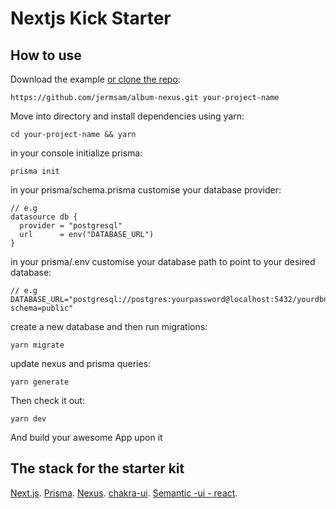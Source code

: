# Nextjs Kick Starter

## How to use

Download the example [or clone the repo](https://github.com/jermsam/album-nexus.git):

```
https://github.com/jermsam/album-nexus.git your-project-name
```

Move into directory and install dependencies using yarn:

```
cd your-project-name && yarn
```
in your console initialize prisma:

```
prisma init
```


in your prisma/schema.prisma customise your database provider:

```
// e.g
datasource db {
  provider = "postgresql"
  url      = env("DATABASE_URL")
}
```


in your prisma/.env customise your database path to point to your desired database:

```
// e.g
DATABASE_URL="postgresql://postgres:yourpassword@localhost:5432/yourdbname?schema=public"
```


create a new database and then run migrations:

```
yarn migrate
```
update nexus and prisma queries:

```
yarn generate
```

Then check it out:

```
yarn dev
```
And build your awesome App upon it

## The stack for the starter kit

[Next.js](hhttps://nextjs.org/).
[Prisma](https://www.prisma.io/).
[Nexus](https://www.nexusjs.org/).
[chakra-ui](https://chakra-ui.com/).
[Semantic -ui - react](https://react.semantic-ui.com/).

